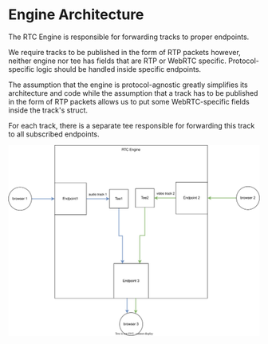 # Engine Architecture

The RTC Engine is responsible for forwarding tracks to proper endpoints.

We require tracks to be published in the form of RTP packets however, neither
engine nor tee has fields that are RTP or WebRTC specific.
Protocol-specific logic should be handled inside specific endpoints.

The assumption that the engine is protocol-agnostic greatly simplifies
its architecture and code while the assumption that a track has to be published
in the form of RTP packets allows us to put some WebRTC-specific fields inside
the track's struct.

For each track, there is a separate tee responsible for
forwarding this track to all subscribed endpoints.

![Alt text](assets/engine_architecture.svg)






